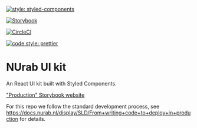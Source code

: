 [![style: styled-components](https://img.shields.io/badge/style-%F0%9F%92%85%20styled--components-orange.svg?colorB=daa357&colorA=db748e)](https://github.com/styled-components/styled-components)

[![Storybook](https://cdn.jsdelivr.net/gh/storybookjs/brand@master/badge/badge-storybook.svg)](link-to-site)

[![CircleCI](https://circleci.com/gh/eversteeg/nurab-ui-kit/tree/master.svg?style=svg&circle-token=e3efe33b974e4f52e4be52418d787a587200a41b)](https://circleci.com/gh/eversteeg/nurab-ui-kit/tree/master)

[![code style: prettier](https://img.shields.io/badge/code_style-prettier-ff69b4.svg?style=flat-square)](https://github.com/prettier/prettier)

# NUrab UI kit
An React UI kit built with Styled Components.

["Production" Storybook website](https://storybook-ff88a6b0c676.nurab.com/)

For this repo we follow the standard development process, see https://docs.nurab.nl/display/SLD/From+writing+code+to+deploy+in+production for details.
